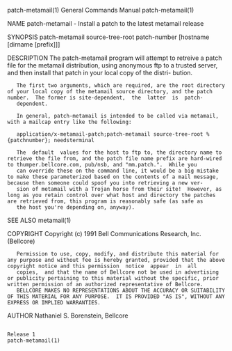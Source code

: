 patch-metamail(1)                                                                          General Commands Manual                                                                          patch-metamail(1)



NAME
       patch-metamail - Install a patch to the latest metamail release

SYNOPSIS
       patch-metamail   source-tree-root patch-number [hostname [dirname [prefix]]]

DESCRIPTION
       The patch-metamail program will attempt to retreive a patch file for the metamail distribution, using anonymous ftp to a trusted server, and then install that patch in your local copy of the distri-
       bution.

       The first two arguments, which are required, are the root directory of your local copy of the metamail source directory, and the patch number.  The former is site-dependent,  the  latter  is  patch-
       dependent.

       In general, patch-metamail is intended to be called via metamail, with a mailcap entry like the following:

       application/x-metamail-patch;patch-metamail source-tree-root %{patchnumber}; needsterminal

       The  default  values for the host to ftp to, the directory name to retrieve the file from, and the patch file name prefix are hard-wired to thumper.bellcore.com, pub/nsb, and "mm.patch.".  While you
       can override these on the command line, it would be a big mistake to make these parameterized based on the contents of a mail message, because then someone could spoof you into retrieving a new ver-
       sion of metamail with a Trojan horse from their site!  However, as long as you retain control over what host and directory the patches are retrieved from, this program is reasonably safe (as safe as
       the host you're depending on, anyway).


SEE ALSO
       metamail(1)

COPYRIGHT
       Copyright (c) 1991 Bell Communications Research, Inc. (Bellcore)

       Permission to use, copy, modify, and distribute this material for any purpose and without fee is hereby granted, provided that the above copyright notice and this permission  notice  appear  in  all
       copies,  and that the name of Bellcore not be used in advertising or publicity pertaining to this material without the specific, prior written permission of an authorized representative of Bellcore.
       BELLCORE MAKES NO REPRESENTATIONS ABOUT THE ACCURACY OR SUITABILITY OF THIS MATERIAL FOR ANY PURPOSE.  IT IS PROVIDED "AS IS", WITHOUT ANY EXPRESS OR IMPLIED WARRANTIES.

AUTHOR
       Nathaniel S. Borenstein, Bellcore



                                                                                                  Release 1                                                                                 patch-metamail(1)

